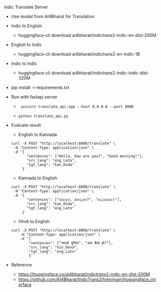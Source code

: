 Indic Translate Server

- Use model from AI4Bharat for Translation


- Indic to English
    - huggingface-cli download ai4bharat/indictrans2-indic-en-dist-200M

- English to Indic
    - huggingface-cli download ai4bharat/indictrans2-en-indic-1B
- Indic to Indic
  - huggingface-cli download ai4bharat/indictrans2-indic-indic-dist-320M

- pip install -r requirements.txt 

- Run with fastapi server 
  - ``` uvicorn translate_api:app --host 0.0.0.0 --port 8000```

  - ```python translate_api.py```

- Evaluate result

    - English to Kannada
    ```
    curl -X POST "http://localhost:8000/translate" \
     -H "Content-Type: application/json" \
     -d '{
           "sentences": ["Hello, how are you?", "Good morning!"],
           "src_lang": "eng_Latn",
           "tgt_lang": "kan_Knda"
         }'
    ```


    - Kannada to English
    ```
    curl -X POST "http://localhost:8000/translate" \
     -H "Content-Type: application/json" \
     -d '{
           "sentences": ["ನಮಸ್ಕಾರ, ಹೇಗಿದ್ದೀರಾ?", "ಶುಭೋದಯ!"],
           "src_lang": "kan_Knda",
           "tgt_lang": "eng_Latn"
         }'
    ```

    - Hindi to English
    ```
    curl -X POST "http://localhost:8000/translate" \
        -H "Content-Type: application/json" \
        -d '{
            "sentences": ["नमस्ते दुनिया", "आप कैसे हो?"],
            "src_lang": "hin_Deva",
            "tgt_lang": "eng_Latn"
            }'
    ```


- Reference
    - https://huggingface.co/ai4bharat/indictrans2-indic-en-dist-200M
    - https://github.com/AI4Bharat/IndicTrans2/tree/main/huggingface_interface

